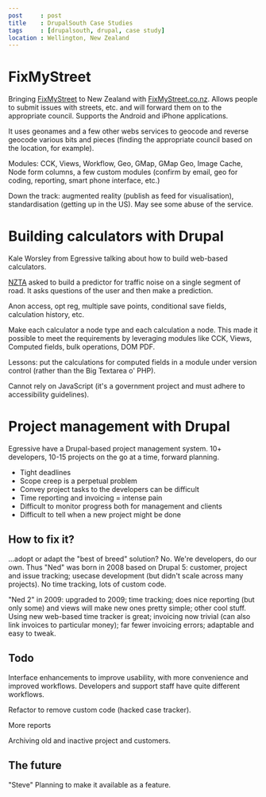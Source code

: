 ```yaml
---
post     : post
title    : DrupalSouth Case Studies
tags     : [drupalsouth, drupal, case study]
location : Wellington, New Zealand
---
```


FixMyStreet
===========

Bringing [FixMyStreet][fmsuk] to New Zealand with [FixMyStreet.co.nz][fmsnz].
Allows people to submit issues with streets, etc. and will forward them on to
the appropriate council. Supports the Android and iPhone applications.

[fmsuk]: http://www.fixmystreet.com/
[fmsnz]: http://fixmystreet.org.nz/

It uses geonames and a few other webs services to geocode and reverse geocode
various bits and pieces (finding the appropriate council based on the
location, for example).

Modules: CCK, Views, Workflow, Geo, GMap, GMap Geo, Image Cache, Node form
columns, a few custom modules (confirm by email, geo for coding, reporting,
smart phone interface, etc.)

Down the track: augmented reality (publish as feed for visualisation),
standardisation (getting up in the US). May see some abuse of the service.

Building calculators with Drupal
================================

Kale Worsley from Egressive talking about how to build web-based calculators.

[NZTA][nzta] asked to build a predictor for traffic noise on a single segment
of road. It asks questions of the user and then make a prediction.

[nzta]: http://nzta.govt.nz/

Anon access, opt reg, multiple save points, conditional save fields,
calculation history, etc.

Make each calculator a node type and each calculation a node. This made it
possible to meet the requirements by leveraging modules like CCK, Views,
Computed fields, bulk operations, DOM PDF.

Lessons: put the calculations for computed fields in a module under version
control (rather than the Big Textarea o' PHP).

Cannot rely on JavaScript (it's a government project and must adhere to
accessibility guidelines).

Project management with Drupal
==============================

Egressive have a Drupal-based project management system. 10+ developers, 10-15
projects on the go at a time, forward planning.

* Tight deadlines
* Scope creep is a perpetual problem
* Convey project tasks to the developers can be difficult
* Time reporting and invoicing = intense pain
* Difficult to monitor progress both for management and clients
* Difficult to tell when a new project might be done

How to fix it?
--------------

...adopt or adapt the "best of breed" solution? No. We're developers, do our
own. Thus "Ned" was born in 2008 based on Drupal 5: customer, project and
issue tracking; usecase development (but didn't scale across many projects).
No time tracking, lots of custom code.

"Ned 2" in 2009: upgraded to 2009; time tracking; does nice reporting (but
only some) and views will make new ones pretty simple; other cool stuff. Using
new web-based time tracker is great; invoicing now trivial (can also link
invoices to particular money); far fewer invoicing errors; adaptable and easy
to tweak.

Todo
----

Interface enhancements to improve usability, with more convenience and
improved workflows. Developers and support staff have quite different
workflows.

Refactor to remove custom code (hacked case tracker).

More reports

Archiving old and inactive project and customers.

The future
----------

"Steve" Planning to make it available as a feature.